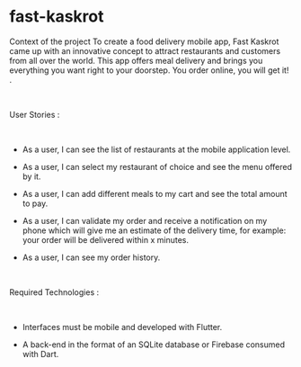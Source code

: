 # fast-kaskrot
Context of the project To create a food delivery mobile app, Fast Kaskrot came up with an innovative concept to attract restaurants and customers from all over the world. This app offers meal delivery and brings you everything you want right to your doorstep. You order online, you will get it! . 


​

User Stories :

​

- As a user, I can see the list of restaurants at the mobile application level.

- As a user, I can select my restaurant of choice and see the menu offered by it.

- As a user, I can add different meals to my cart and see the total amount to pay.

- As a user, I can validate my order and receive a notification on my phone which will give me an estimate of the delivery time, for example: your order will be delivered within x minutes.

- As a user, I can see my order history.

​

Required Technologies :

​

- Interfaces must be mobile and developed with Flutter.

- A back-end in the format of an SQLite database or Firebase consumed with Dart.
